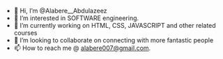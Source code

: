 - 👋 Hi, I’m @Alabere__Abdulazeez
- 👀 I’m interested in SOFTWARE engineering.
- 🌱 I’m currently working on HTML, CSS, JAVASCRIPT and other related courses
- 💞️ I’m looking to collaborate on connecting with more fantastic people
- 📫 How to reach me @ alabere007@gmail.com.

<!---
Alabere007/Alabere007 is a ✨ special ✨ repository because its `README.md` (this file) appears on your GitHub profile.
You can click the Preview link to take a look at your changes.
--->
